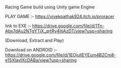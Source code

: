 Racing Game build using Unity game Engine

PLAY GAME :- https://vivekpathak924.itch.io/proracer

link to EXE :- https://drive.google.com/file/d/1Tn-Abx7dAu2NTgYTiX_qrtRy4ltjAzDT/view?usp=sharing

(Download, Extract and Play)

Download on ANDROID :- https://drive.google.com/file/d/1EOiulIEYEum4B2Cm8-e15XIavIXcDABa/view?usp=sharing
